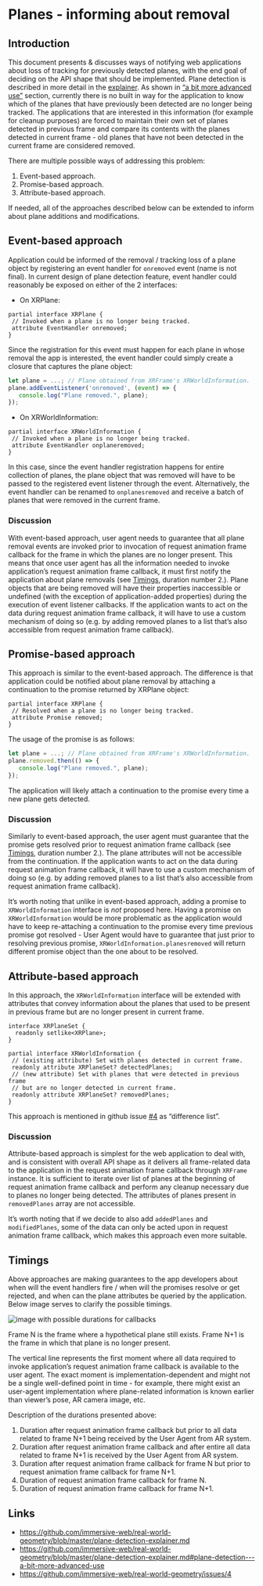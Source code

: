 # Planes - informing about removal

## Introduction
This document presents & discusses ways of notifying web applications about loss of tracking for previously detected planes, with the end goal of deciding on the API shape that should be implemented. Plane detection is described in more detail in the [explainer](https://github.com/immersive-web/real-world-geometry/blob/master/plane-detection-explainer.md). As shown in [“a bit more advanced use”](https://github.com/immersive-web/real-world-geometry/blob/master/plane-detection-explainer.md#plane-detection---a-bit-more-advanced-use) section, currently there is no built in way for the application to know which of the planes that have previously been detected are no longer being tracked. The applications that are interested in this information (for example for cleanup purposes) are forced to maintain their own set of planes detected in previous frame and compare its contents with the planes detected in current frame - old planes that have not been detected in the current frame are considered removed.

There are multiple possible ways of addressing this problem:
1. Event-based approach.
2. Promise-based approach.
3. Attribute-based approach.

If needed, all of the approaches described below can be extended to inform about plane additions and modifications.

## Event-based approach
Application could be informed of the removal / tracking loss of a plane object by registering an event handler for `onremoved` event (name is not final). In current design of plane detection feature, event handler could reasonably be exposed on either of the 2 interfaces:

- On XRPlane:

```webidl
partial interface XRPlane {
 // Invoked when a plane is no longer being tracked.
 attribute EventHandler onremoved;
}
```

Since the registration for this event must happen for each plane in whose removal the app is interested, the event handler could simply create a closure that captures the plane object:

```javascript
let plane = ...; // Plane obtained from XRFrame's XRWorldInformation.
plane.addEventListener('onremoved', (event) => {
   console.log("Plane removed.", plane);
});
```

- On XRWorldInformation:

```webidl
partial interface XRWorldInformation {
 // Invoked when a plane is no longer being tracked.
 attribute EventHandler onplaneremoved;
}
```

In this case, since the event handler registration happens for entire collection of planes, the plane object that was removed will have to be passed to the registered event listener through the event. Alternatively, the event handler can be renamed to `onplanesremoved` and receive a batch of planes that were removed in the current frame.

### Discussion
With event-based approach, user agent needs to guarantee that all plane removal events are invoked prior to invocation of request animation frame callback for the frame in which the planes are no longer present. This means that once user agent has all the information needed to invoke application’s request animation frame callback, it must first notify the application about plane removals (see [Timings](#timings), duration number 2.). Plane objects that are being removed will have their properties inaccessible or undefined (with the exception of application-added properties) during the execution of event listener callbacks. If the application wants to act on the data during request animation frame callback, it will have to use a custom mechanism of doing so (e.g. by adding removed planes to a list that’s also accessible from request animation frame callback).

## Promise-based approach
This approach is similar to the event-based approach. The difference is that application could be notified about plane removal by attaching a continuation to the promise returned by XRPlane object:

```webidl
partial interface XRPlane {
 // Resolved when a plane is no longer being tracked.
 attribute Promise removed;
}
```

The usage of the promise is as follows:

```javascript
let plane = ...; // Plane obtained from XRFrame's XRWorldInformation.
plane.removed.then(() => {
   console.log("Plane removed.", plane);
});
```

The application will likely attach a continuation to the promise every time a new plane gets detected.

### Discussion
Similarly to event-based approach, the user agent must guarantee that the promise gets resolved prior to request animation frame callback (see [Timings](#timings), duration number 2.). The plane attributes will not be accessible from the continuation. If the application wants to act on the data during request animation frame callback, it will have to use a custom mechanism of doing so (e.g. by adding removed planes to a list that’s also accessible from request animation frame callback).

It’s worth noting that unlike in event-based approach, adding a promise to `XRWorldInformation` interface is *not* proposed here. Having a promise on `XRWorldInformation` would be more problematic as the application would have to keep re-attaching a continuation to the promise every time previous promise got resolved - User Agent would have to guarantee that just prior to resolving previous promise, `XRWorldInformation.planesremoved` will return different promise object than the one about to be resolved. 

## Attribute-based approach
In this approach, the `XRWorldInformation` interface will be extended with attributes that convey information about the planes that used to be present in previous frame but are no longer present in current frame.

```webidl
interface XRPlaneSet {
  readonly setlike<XRPlane>;
}

partial interface XRWorldInformation {
 // (existing attribute) Set with planes detected in current frame.
 readonly attribute XRPlaneSet? detectedPlanes;
 // (new attribute) Set with planes that were detected in previous frame
 // but are no longer detected in current frame.
 readonly attribute XRPlaneSet? removedPlanes;
}
```

This approach is mentioned in github issue [#4](https://github.com/immersive-web/real-world-geometry/issues/4) as “difference list”.

### Discussion
Attribute-based approach is simplest for the web application to deal with, and is consistent with overall API shape as it delivers all frame-related data to the application in the request animation frame callback through `XRFrame` instance. It is sufficient to iterate over list of planes at the beginning of request animation frame callback and perform any cleanup necessary due to planes no longer being detected. The attributes of planes present in `removedPlanes` array are not accessible.

It’s worth noting that if we decide to also add `addedPlanes` and `modifiedPlanes`, some of the data can only be acted upon in request animation frame callback, which makes this approach even more suitable.

## Timings
Above approaches are making guarantees to the app developers about when will the event handlers fire / when will the promises resolve or get rejected, and when can the plane attributes be queried by the application. Below image serves to clarify the possible timings.

![image with possible durations for callbacks](https://github.com/immersive-web/real-world-geometry/raw/master/img/timings-v3.jpg)

Frame N is the frame where a hypothetical plane still exists. Frame N+1 is the frame in which that plane is no longer present.

The vertical line represents the first moment where all data required to invoke application’s request animation frame callback is available to the user agent. The exact moment is implementation-dependent and might not be a single well-defined point in time - for example, there might exist an user-agent implementation where plane-related information is known earlier than viewer’s pose, AR camera image, etc. 

Description of the durations presented above:
1. Duration after request animation frame callback but prior to all data related to frame N+1 being received by the User Agent from AR system.
2. Duration after request animation frame callback and after entire all data related to frame N+1 is received by the User Agent from AR system.
3. Duration after request animation frame callback for frame N but prior to request animation frame callback for frame N+1.
4. Duration of request animation frame callback for frame N.
5. Duration of request animation frame callback for frame N+1.

## Links
- https://github.com/immersive-web/real-world-geometry/blob/master/plane-detection-explainer.md
- https://github.com/immersive-web/real-world-geometry/blob/master/plane-detection-explainer.md#plane-detection---a-bit-more-advanced-use
- https://github.com/immersive-web/real-world-geometry/issues/4
